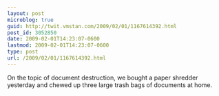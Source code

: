```yaml
---
layout: post
microblog: true
guid: http://twit.vmstan.com/2009/02/01/1167614392.html
post_id: 3052850
date: 2009-02-01T14:23:07-0600
lastmod: 2009-02-01T14:23:07-0600
type: post
url: /2009/02/01/1167614392.html
---
```

On the topic of document destruction, we bought a paper shredder yesterday and chewed up three large trash bags of documents at home.
